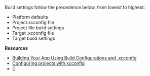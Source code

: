 Build settings follow the precedence below, from lowest to highest:
- Platform defaults
- Project.xcconfig file
- Project file build settings
- Target .xcconfig file
- Target build settings


**Resources**
- [Building Your App Using Build Configurations and .xcconfig](https://www.raywenderlich.com/21441177-building-your-app-using-build-configurations-and-xcconfig)
- [Configuring projects with xcconfig](https://www.donnywals.com/configuring-projects-with-xcconfig/)
- []
